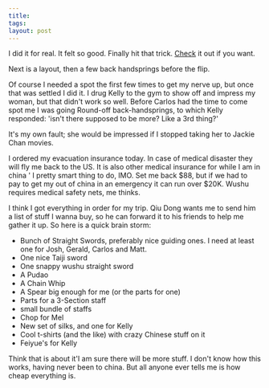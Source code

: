 ```yaml
---
title:
tags:
layout: post
---
```

I did it for real.  It felt so good.  Finally hit that trick.  [Check](http://fuzzymonk.homeip.net:8080/video/chris_roundoffbackback.mpg) it out if you want.

Next is a layout, then a few back handsprings before the flip.

Of course I needed a spot the first few times to get my nerve up, but once that was settled I did it.  I drug Kelly to the gym to show off and impress my woman, but that didn't work so well.  Before Carlos had the time to come spot me I was going Round-off back-handsprings, to which Kelly responded: 'isn't there supposed to be more?  Like a 3rd thing?'

It's my own fault; she would be impressed if I stopped taking her to Jackie Chan movies.

I ordered my evacuation insurance today.  In case of medical disaster they will fly me back to the US.  It is also other medical insurance for while I am in china ' I pretty smart thing to do, IMO.  Set me back $88, but if we had to pay to get my out of china in an emergency it can run over $20K.  Wushu requires medical safety nets, me thinks.

I think I got everything in order for my trip.  Qiu Dong wants me to send him a list of stuff I wanna buy, so he can forward it to his friends to help me gather it up.   So here is a quick brain storm:

 * Bunch of Straight Swords, preferably nice guiding ones.  I need at least one for Josh, Gerald, Carlos and Matt.
 * One nice Taiji sword
 * One snappy wushu straight sword
 * A Pudao
 * A Chain Whip
 * A Spear big enough for me (or the parts for one)
 * Parts for a 3-Section staff
 * small bundle of staffs
 * Chop for Mel
 * New set of silks, and one for Kelly
 * Cool t-shirts (and the like) with crazy Chinese stuff on it
 * Feiyue's for Kelly

Think that is about it'I am sure there will be more stuff.  I don't know how this works, having never been to china.  But all anyone ever tells me is how cheap everything is.


